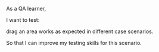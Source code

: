 As a QA learner,

I want to test:

drag an area works as expected in different case scenarios.

So that I can improve my testing skills for this scenario.
